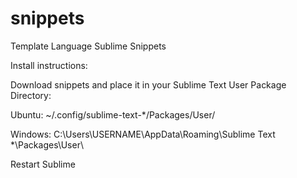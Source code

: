 snippets
========

Template Language Sublime Snippets

Install instructions:

Download snippets and place it in your Sublime Text User Package Directory:

Ubuntu: ~/.config/sublime-text-*/Packages/User/

Windows: C:\Users\USERNAME\AppData\Roaming\Sublime Text *\Packages\User\

Restart Sublime
